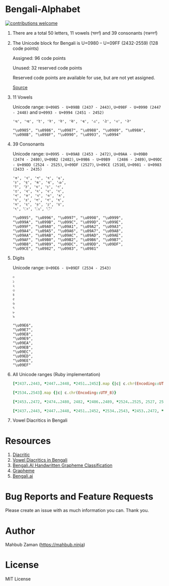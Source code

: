 # Bengali-Alphabet

[![contributions welcome](https://img.shields.io/badge/contributions-welcome-brightgreen.svg?style=flat)](https://github.com/lifeparticle/Bengali-Alphabet/issues)

1. There are a total 50 letters, 11 vowels (স্বরবর্ণ) and 39 consonants (ব্যঞ্জনবর্ণ)

2. The Unicode block for Bengali is U+0980 – U+09FF (2432-2559) (128 code points)

   Assigned: 96 code points

   Unused: 32 reserved code points

   Reserved code points are available for use, but are not yet assigned.

   [Source](https://www.unicode.org/charts/PDF/U0980.pdf)

3. 11 Vowels

   Unicode range: `U+0985 - U+098B (2437 - 2443)`, `U+098F - U+0990 (2447 - 2448)` and `U+0993 - U+0994 (2451 - 2452)`

   ```
   'অ', 'আ', 'ই', 'ঈ', 'উ', 'ঊ', 'ঋ', 'এ', 'ঐ', 'ও', 'ঔ'
   ```

   ```
   "\u0985", "\u0986", "\u0987", "\u0988", "\u0989", "\u098A", "\u098B", "\u098F", "\u0990", "\u0993", "\u0994"
   ```


4. 	39 Consonants

    Unicode range: `U+0995 - U+09A8 (2453 - 2472)`, `U+09AA - U+09B0	(2474 - 2480)`, `U+09B2	(2482)`, `U+09B6 - U+09B9	(2486 - 2489)`, `U+09DC - U+09DD (2524 - 2525)`, `U+09DF (2527)`, `U+09CE (2510`), `U+0981 - U+0983	(2433 - 2435)`



    ```
    'ক', 'খ', 'গ', 'ঘ', 'ঙ',
    'চ', 'ছ', 'জ', 'ঝ', 'ঞ',
    'ট', 'ঠ', 'ড', 'ঢ', 'ণ',
    'ত', 'থ', 'দ', 'ধ', 'ন',
    'প', 'ফ', 'ব', 'ভ', 'ম',
    'য', 'র', 'ল', 'শ', 'ষ',
    'স', 'হ', 'ড়', 'ঢ়', 'য়',
    'ৎ', 'ং', 'ঃ', '‍ঁ'
    ```

     ```
     "\u0995", "\u0996", "\u0997", "\u0998", "\u0999",
     "\u099A", "\u099B", "\u099C", "\u099D", "\u099E",
     "\u099F", "\u09A0", "\u09A1", "\u09A2", "\u09A3",
     "\u09A4", "\u09A5", "\u09A6", "\u09A7", "\u09A8",
     "\u09AA", "\u09AB", "\u09AC", "\u09AD", "\u09AE",
     "\u09AF", "\u09B0", "\u09B2", "\u09B6", "\u09B7",
     "\u09B8", "\u09B9", "\u09DC", "\u09DD", "\u09DF",
     "\u09CE", "\u0982", "\u0983", "\u0981"
     ```

5. Digits

   Unicode range: `U+09E6 - U+09EF (2534 - 2543)`

   ```
   ০
   ১
   ২
   ৩
   ৪
   ৫
   ৬
   ৭
   ৮
   ৯
   ```

   ```
   "\u09E6",
   "\u09E7",
   "\u09E8",
   "\u09E9",
   "\u09EA",
   "\u09EB",
   "\u09EC",
   "\u09ED",
   "\u09EE",
   "\u09EF"
   ```

6. All Unicode ranges (Ruby implementation)

   ```ruby
   [*2437..2443, *2447..2448, *2451..2452].map {|c| c.chr(Encoding::UTF_8)}

   [*2534..2543].map {|c| c.chr(Encoding::UTF_8)}

   [*2453..2472, *2474..2480, 2482, *2486..2489, *2524..2525, 2527, 2510, *2433..2435].map {|c| c.chr(Encoding::UTF_8)}
   ```

   ```ruby
   [*2437..2443, *2447..2448, *2451..2452, *2534..2543, *2453..2472, *2474..2480, 2482, *2486..2489, *2524..2525, 2527, 2510, *2433..2435].map {|c| c.chr(Encoding::UTF_8)}
   ```

7. Vowel Diacritics in Bengali



Resources
============
1. [Diacritic](https://en.wikipedia.org/wiki/Diacritic)
2. [Vowel Diacritics in Bengali](https://en.wikibooks.org/wiki/Bengali/Script/Diacritics)
3. [Bengali.AI Handwritten Grapheme Classification](https://tongxinw.github.io/bengali.ai/)
4. [Grapheme](https://en.wikipedia.org/wiki/Grapheme)
5. [Bengali.ai](https://bengali.ai/)

Bug Reports and Feature Requests
============
Please create an issue with as much information you can. Thank you.

Author
============
Mahbub Zaman (https://mahbub.ninja)

License
============
MIT License
